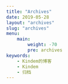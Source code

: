 ```yaml
---
title: "Archives"
date: 2019-05-28
layout: "archives"
slug: "archives"
menu:
    main:
        weight: -70
        pre: archives
keywords:
    - Kindem的博客
    - Kindem
    - 归档
---
```

